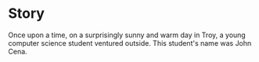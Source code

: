 # Story
Once upon a time, on a surprisingly sunny and warm day in Troy, a young computer science student ventured outside. This student's name was John Cena.
